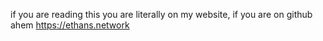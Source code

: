 if you are reading this you are literally on my website, if you are on github ahem https://ethans.network
